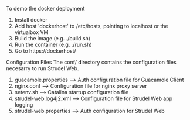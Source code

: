 To demo the docker deployment
1. Install docker
2. Add host 'dockerhost' to /etc/hosts, pointing to localhost or the virtualbox VM
3. Build the image (e.g. ./build.sh)
4. Run the container (e.g. ./run.sh)
5. Go to https://dockerhost/

Configuration Files
The conf/ directory contains the configuration files necesarry to run Strudel Web.
1. guacamole.properties --> Auth configuration file for Guacamole Client
2. nginx.conf --> Configuration file for nginx proxy server
3. setenv.sh --> Catalina startup configuration file
4. strudel-web.log4j2.xml --> Configuration file for Strudel Web app logging
5. strudel-web.properties --> Auth configuration for Strudel Web
